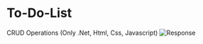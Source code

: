 # To-Do-List
CRUD Operations (Only .Net, Html, Css, Javascript)
![Response](https://i.ibb.co/2M9jqwM/Capture.png)
